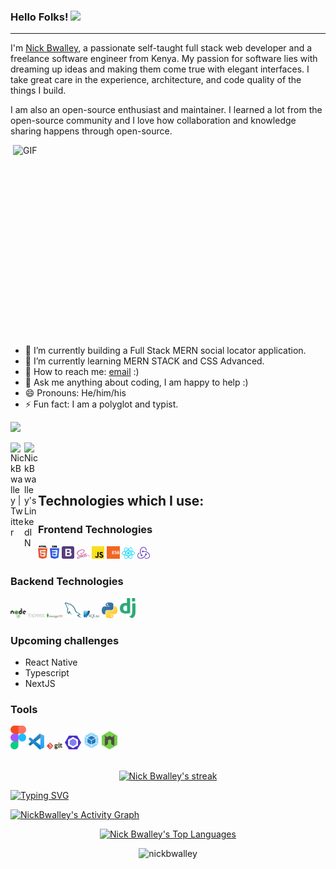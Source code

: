 ### Hello Folks! <img src="https://media.giphy.com/media/hvRJCLFzcasrR4ia7z/giphy.gif" width="25px">

<hr/>

I'm [Nick Bwalley](https://www.linkedin.com/in/nick-bwalley-740b80205/), a passionate self-taught full stack web developer and a freelance software engineer from Kenya.
My passion for software lies with dreaming up ideas and making them come true with elegant interfaces.
I take great care in the experience, architecture, and code quality of the things I build.

I am also an open-source enthusiast and maintainer. I learned a lot from the open-source community and I love how collaboration and knowledge sharing happens through open-source.

<img align="right" alt="GIF" src="https://github.com/abhisheknaiidu/abhisheknaiidu/blob/master/code.gif?raw=true" width="500" height="320" />


- 🔭 I’m currently building a Full Stack MERN social locator application.
- 🌱 I’m currently learning MERN STACK and CSS Advanced.
- 💼 How to reach me: [email](mailto:nickbwalley@gmail.com) :)
- 💬 Ask me anything about coding, I am happy to help :)
- 😄 Pronouns: He/him/his
- ⚡ Fun fact: I am a polyglot and typist.  

![](https://komarev.com/ghpvc/?username=NickBwalley&color=blue)

<a href="https://twitter.com/NickBwalley">
  <img align="left" alt="NickBwalley | Twitter" width="22px" src="https://raw.githubusercontent.com/peterthehan/peterthehan/master/assets/twitter.svg" />
</a>
<a href="https://www.linkedin.com/in/nick-bwalley-740b80205/">
  <img align="left" alt="NickBwalley's LinkedIN" width="22px" src="https://raw.githubusercontent.com/peterthehan/peterthehan/master/assets/linkedin.svg" />
</a>
  
<br/><br/><br/>
  
## Technologies which I use:

### Frontend Technologies

<div>
  <img src ="./images/html-5.svg" alt="HTML5 logo" width="3%" title='HTML5'/>
  <img src ="./images/css-3.svg" alt="CSS3 logo" width="3%" title='CSS3'/>
  <img src ="./images/bootstrap.svg" alt="Bootstrap logo" width="4%" title='Bootstrap'/>
  <img src ="./images/sass.svg" alt="Sass logo" width="4%" title='Sass'/>
  <img src ="./images/javascript.svg" alt="JavaScript logo" width="4%" title='JavaScript'/>
  <img src ="./images/es6.svg" alt="ES6 logo" width="4%" title='ES6'/>
  <img src ="./images/react.svg" alt="react logo" width="4%" title='React'/>
  <img src ="./images/redux.svg" alt="redux logo" width="4%" title='Redux'/>
<div> 

### Backend Technologies

<div>
  <img src ="./images/nodejs.svg" alt="Node logo" width="5%" title='Nodejs'/>
  <img src ="./images/express.svg" alt="express logo" width="5%" title='Express'/>
  <img src ="./images/mongodb.svg" alt="D3 logo" width="5%" title='MongoDB'/>
  <img src ="./images/mysql.svg" alt="mysql logo" width="5%" title='MYSQL'/>
  <img src ="./images/sqlite.svg" alt="sqlite logo" width="5%" title='sqlite'/>
  <img src ="./images/python.svg" alt="Python logo" width="5%" title='Python'/>
  <img src ="./images/django.svg" alt="Django logo" width="5%" title='Django'/>
</div>

### Upcoming challenges
  - React Native
  - Typescript
  - NextJS
  
### Tools

<div>
  <img src ="./images/figma.svg" alt="Figma logo" width="5%" title='Figma'/>
  <img src ="./images/visual-studio-code.svg" alt="VS Code logo" width="5%" title='Visual Studio Code'/>
  <img src ="./images/git.svg" alt="Git logo" width="5%" title='Git'/>
  <img src ="./images/eslint.svg" alt="ESLint logo" width="5%" title='ESLint'/>
  <img src ="./images/webpack.svg" alt="Webpack logo" width="5%" title='Webpack'/>
  <img src ="./images/nodemon.svg" alt="Nodemon logo" width="5%" title='Nodemon'/> 
</div>

<br/>

<p align="center">
    <a href="https://github.com/NickBwalley/github-readme-streak-stats">
        <img title="🔥 Get streak stats for your profile at git.io/streak-stats" alt="Nick Bwalley's streak" src="https://github-readme-streak-stats.herokuapp.com/?user=NickBwalley&theme=black-ice&hide_border=false&stroke=0000&background=1c041c"/>
    </a>
</p>


[![Typing SVG](https://readme-typing-svg.herokuapp.com?size=40&center=true&vCenter=true&width=1000&height=100&lines=WELCOME+TO+MY+GITHUB+PROFILE!;hey:\),+Nick+Bwalley+here...;A+Full+Stack+MERN+Software+Engineer..;MongoDB,+ExpressJS,+React/Redux,+NodeJS;My+dream+is+building+elegant+interfaces;and+best+practices+with+MERN...;Lets+dive+in...;)](https://git.io/typing-svg)

<a href="https://github.com/NickBwalley/github-readme-activity-graph"><img alt="NickBwalley's Activity Graph" src="https://activity-graph.herokuapp.com/graph?username=NickBwalley&bg_color=1c041c&color=de34eb&line=5BCDEC&point=FFFFFF&hide_border=false" /></a>

<p align="center">
  <a href="https://github.com/NickBwalley/github-readme-stats"><img alt="Nick Bwalley's Top Languages" src="https://github-readme-stats.vercel.app/api/top-langs/?username=NickBwalley&langs_count=8&count_private=true&layout=compact&theme=react&hide_border=false&bg_color=1c041c" /></a>
  <br/>

<p align="center"> 
  <img src="https://github-readme-stats.vercel.app/api?username=nickbwalley&show_icons=true&layout=compact&theme=react&hide_border=false&bg_color=1c041c" alt="nickbwalley" />
